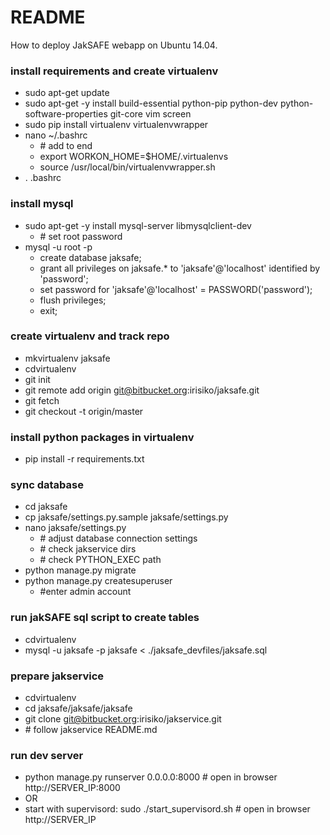 # README #

How to deploy JakSAFE webapp on Ubuntu 14.04.

### install requirements and create virtualenv ###

* sudo apt-get update
* sudo apt-get -y install build-essential python-pip python-dev python-software-properties git-core vim screen
* sudo pip install virtualenv virtualenvwrapper
* nano ~/.bashrc
    * \# add to end
    * export WORKON_HOME=$HOME/.virtualenvs
    * source /usr/local/bin/virtualenvwrapper.sh
* . .bashrc

### install mysql ###

* sudo apt-get -y install mysql-server libmysqlclient-dev
    * \# set root password
* mysql -u root -p
    * create database jaksafe;
    * grant all privileges on jaksafe.* to 'jaksafe'@'localhost' identified by 'password';
    * set password for 'jaksafe'@'localhost' = PASSWORD('password');
    * flush privileges;
    * exit;

### create virtualenv and track repo ###

* mkvirtualenv jaksafe
* cdvirtualenv
* git init
* git remote add origin git@bitbucket.org:irisiko/jaksafe.git
* git fetch
* git checkout -t origin/master

### install python packages in virtualenv ###

* pip install -r requirements.txt

### sync database ###

* cd jaksafe
* cp jaksafe/settings.py.sample jaksafe/settings.py
* nano jaksafe/settings.py
    * \# adjust database connection settings
    * \# check jakservice dirs
    * \# check PYTHON_EXEC path
* python manage.py migrate
* python manage.py createsuperuser
    * \#enter admin account

### run jakSAFE sql script to create tables ###

* cdvirtualenv
* mysql -u jaksafe -p jaksafe < ./jaksafe_devfiles/jaksafe.sql

### prepare jakservice  ###

* cdvirtualenv
* cd jaksafe/jaksafe/jaksafe
* git clone git@bitbucket.org:irisiko/jakservice.git
* \# follow jakservice README.md

### run dev server ###

* python manage.py runserver 0.0.0.0:8000 \# open in browser http://SERVER_IP:8000
* OR
* start with supervisord: sudo ./start_supervisord.sh \# open in browser http://SERVER_IP